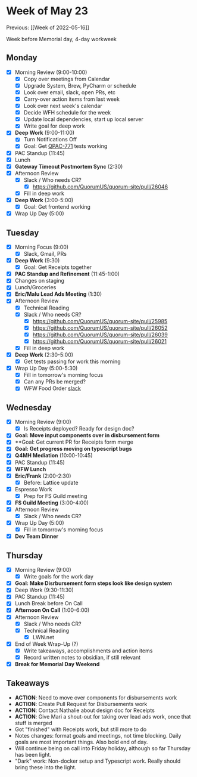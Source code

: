 # Week of May 23
Previous: [[Week of 2022-05-16]]

Week before Memorial day, 4-day workweek

## Monday
 - [x] Morning Review (9:00-10:00)
	 - [x] Copy over meetings from Calendar
	 - [x] Upgrade System, Brew, PyCharm or schedule
	 - [x] Look over email, slack, open PRs, etc
	 - [x] Carry-over action items from last week
	 - [x] Look over next week's calendar
	 - [x] Decide WFH schedule for the week
	 - [x] Update local dependencies, start up local server
	 - [x] Write goal for deep work
 - [x] **Deep Work** (9:00-11:00)
	 - [x] Turn Notifications Off
	 - [x] Goal: Get [QPAC-771](https://github.com/QuorumUS/quorum-site/pull/25979) tests working
 - [x] PAC Standup (11:45)
 - [x] Lunch
 - [x] **Gateway Timeout Postmortem Sync** (2:30)
 - [x] Afternoon Review
	 - [x] Slack / Who needs CR?
		 - [x] https://github.com/QuorumUS/quorum-site/pull/26046
	 - [x] Fill in deep work
 - [x] **Deep Work** (3:00-5:00)
	 - [x] Goal: Get frontend working
 - [x] Wrap Up Day (5:00)

## Tuesday
 - [x] Morning Focus (9:00)
	 - [x] Slack, Gmail, PRs
 - [x] **Deep Work** (9:30)
	 - [x] Goal: Get Receipts together
 - [x] **PAC Standup and Refinement** (11:45-1:00)
 - [x] Changes on staging
 - [x] Lunch/Groceries
 - [x] **Eric/Malu Lead Ads Meeting** (1:30)
 - [x] Afternoon Review
	 - [x] Technical Reading
	 - [x] Slack / Who needs CR?
		 - [x] https://github.com/QuorumUS/quorum-site/pull/25985
		 - [x] https://github.com/QuorumUS/quorum-site/pull/26052
		 - [x] https://github.com/QuorumUS/quorum-site/pull/26039
		 - [x] https://github.com/QuorumUS/quorum-site/pull/26021
	 - [x] Fill in deep work
 - [x] **Deep Work** (2:30-5:00)
	 - [x] Get tests passing for work this morning
 - [x] Wrap Up Day (5:00-5:30)
	 - [x] Fill in tomorrow's morning focus
	 - [x] Can any PRs be merged?
	 - [x] WFW Food Order [slack](https://quorumanalytics.slack.com/archives/C01QARH571U/p1653400800773239)

## Wednesday
 - [x] Morning Review (9:00)
	 - [x] Is Receipts deployed? Ready for design doc?
 - [x] **Goal: Move input components over in disbursement form**
 - [x] **Goal: Get current PR for Receipts form merge
 - [x] **Goal: Get progress moving on typescript bugs**
 - [x] **Q4MH Mediation** (10:00-10:45)
 - [x] PAC Standup (11:45)
 - [x] **WFW Lunch**
 - [x] **Eric/Frank** (2:00-2:30)
	 - [x] Before: Lattice update
 - [x] Espresso Work
	 - [x] Prep for FS Guild meeting
 - [x] **FS Guild Meeting** (3:00-4:00)
 - [x] Afternoon Review
	 - [x] Slack / Who needs CR?
 - [x] Wrap Up Day (5:00)
	 - [x] Fill in tomorrow's morning focus
 - [x] **Dev Team Dinner**

## Thursday
 - [x] Morning Review (9:00)
	 - [x] Write goals for the work day
 - [x] **Goal: Make Disrbursement form steps look like design system**
 - [x] Deep Work (9:30-11:30)
 - [x] PAC Standup (11:45)
 - [x] Lunch Break before On Call
 - [x] **Afternoon On Call** (1:00-6:00)
 - [x] Afternoon Review
	 - [x] Slack / Who needs CR?
	 - [x] Technical Reading
		 - [x] LWN.net
 - [x] End of Week Wrap-Up (?)
	 - [x] Write takeaways, accomplishments and action items
	 - [x] Record written notes to obsidian, if still relevant
 - [x] **Break for Memorial Day Weekend**

## Takeaways
 - **ACTION**: Need to move over components for disbursements work
 - **ACTION**: Create Pull Request for Disbursements work
 - **ACTION**: Contact Nathalie about design doc for Receipts
 - **ACTION**: Give Mari a shout-out for taking over lead ads work, once that stuff is merged
 - Got "finished" with Receipts work, but still more to do
 - Notes changes: format goals and meetings, not time blocking. Daily goals are most important things. Also bold end of day.
 - Will continue being on call into Friday holiday, although so far Thursday has been light.
 - "Dark" work: Non-docker setup and Typescript work. Really should bring these into the light.